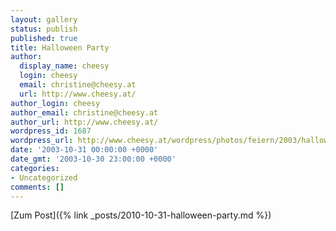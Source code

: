 ```yaml
---
layout: gallery
status: publish
published: true
title: Halloween Party
author:
  display_name: cheesy
  login: cheesy
  email: christine@cheesy.at
  url: http://www.cheesy.at/
author_login: cheesy
author_email: christine@cheesy.at
author_url: http://www.cheesy.at/
wordpress_id: 1687
wordpress_url: http://www.cheesy.at/wordpress/photos/feiern/2003/halloween-party/
date: '2003-10-31 00:00:00 +0000'
date_gmt: '2003-10-30 23:00:00 +0000'
categories:
- Uncategorized
comments: []
---
```


[Zum Post]({% link _posts/2010-10-31-halloween-party.md %})
<!--:-->
